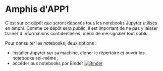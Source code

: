 # Amphis d'APP1

C'est sur ce dépôt que seront déposés tous les notebooks Jupyter utilisés en amphi. Comme ce dépôt sera public, il est important de ne pas y laisser traîner d'informations confidentielles, merci de me signaler tout oubli.

Pour consulter les notebooks, deux options :

- installer Jupyter sur sa machine, cloner le répertoire et ouvrir les notebooks soi-même ;
- accéder aux notebooks par Binder [![Binder](https://mybinder.org/badge_logo.svg)](https://mybinder.org/v2/gh/UGE-L1-MI/APP1-amphis.git/HEAD)
